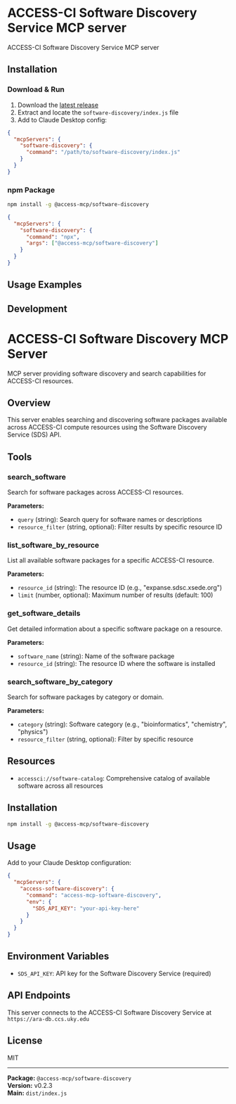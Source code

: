 # ACCESS-CI Software Discovery Service MCP server

ACCESS-CI Software Discovery Service MCP server

## Installation

### Download & Run
1. Download the [latest release](https://github.com/necyberteam/access-mcp/releases)
2. Extract and locate the `software-discovery/index.js` file
3. Add to Claude Desktop config:

```json
{
  "mcpServers": {
    "software-discovery": {
      "command": "/path/to/software-discovery/index.js"
    }
  }
}
```

### npm Package
```bash
npm install -g @access-mcp/software-discovery
```

```json
{
  "mcpServers": {
    "software-discovery": {
      "command": "npx",
      "args": ["@access-mcp/software-discovery"]
    }
  }
}
```

## Usage Examples

<!-- TODO: Extract examples from server code -->

## Development

# ACCESS-CI Software Discovery MCP Server

MCP server providing software discovery and search capabilities for ACCESS-CI resources.

## Overview

This server enables searching and discovering software packages available across ACCESS-CI compute resources using the Software Discovery Service (SDS) API.

## Tools

### search_software
Search for software packages across ACCESS-CI resources.

**Parameters:**
- `query` (string): Search query for software names or descriptions
- `resource_filter` (string, optional): Filter results by specific resource ID

### list_software_by_resource
List all available software packages for a specific ACCESS-CI resource.

**Parameters:**
- `resource_id` (string): The resource ID (e.g., "expanse.sdsc.xsede.org")
- `limit` (number, optional): Maximum number of results (default: 100)

### get_software_details
Get detailed information about a specific software package on a resource.

**Parameters:**
- `software_name` (string): Name of the software package
- `resource_id` (string): The resource ID where the software is installed

### search_software_by_category
Search for software packages by category or domain.

**Parameters:**
- `category` (string): Software category (e.g., "bioinformatics", "chemistry", "physics")
- `resource_filter` (string, optional): Filter by specific resource

## Resources

- `accessci://software-catalog`: Comprehensive catalog of available software across all resources

## Installation

```bash
npm install -g @access-mcp/software-discovery
```

## Usage

Add to your Claude Desktop configuration:

```json
{
  "mcpServers": {
    "access-software-discovery": {
      "command": "access-mcp-software-discovery",
      "env": {
        "SDS_API_KEY": "your-api-key-here"
      }
    }
  }
}
```

## Environment Variables

- `SDS_API_KEY`: API key for the Software Discovery Service (required)

## API Endpoints

This server connects to the ACCESS-CI Software Discovery Service at `https://ara-db.ccs.uky.edu`

## License

MIT

---

**Package:** `@access-mcp/software-discovery`  
**Version:** v0.2.3  
**Main:** `dist/index.js`
